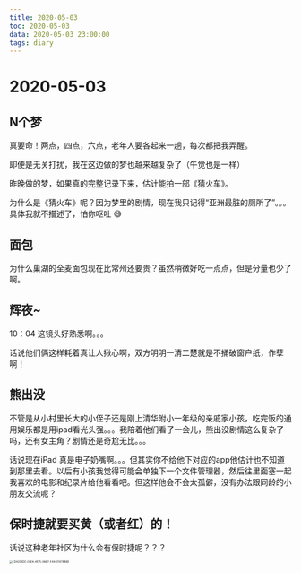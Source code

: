 ```yaml
---
title: 2020-05-03
toc: 2020-05-03
data: 2020-05-03 23:00:00
tags: diary
---
```



# 2020-05-03

## N个梦

真要命！两点，四点，六点，老年人要各起来一趟，每次都把我弄醒。

即便是无关打扰，我在这边做的梦也越来越复杂了（午觉也是一样）

昨晚做的梦，如果真的完整记录下来，估计能拍一部《猜火车》。

为什么是《猜火车》呢？因为梦里的剧情，现在我只记得“亚洲最脏的厕所了”。。。具体我就不描述了，怕你呕吐 😅

## 面包

为什么巢湖的全麦面包现在比常州还要贵？虽然稍微好吃一点点，但是分量也少了啊。

## 辉夜~

10：04 这镜头好熟悉啊。。。

话说他们俩这样耗着真让人揪心啊，双方明明一清二楚就是不捅破窗户纸，作孽啊！

## 熊出没

不管是从小村里长大的小侄子还是刚上清华附小一年级的亲戚家小孩，吃完饭的通用娱乐都是用ipad看光头强。。。我陪着他们看了一会儿，熊出没剧情这么复杂了吗，还有女主角？剧情还是奇尬无比。。。

话说现在iPad 真是电子奶嘴啊。。。但其实你不给他下对应的app他估计也不知道到那里去看。以后有小孩我觉得可能会单独下一个文件管理器，然后往里面塞一起我喜欢的电影和纪录片给他看看吧。但这样他会不会太孤僻，没有办法跟同龄的小朋友交流呢？

## 保时捷就要买黄（或者红）的！

话说这种老年社区为什么会有保时捷呢？？？

<img src="https://tva1.sinaimg.cn/large/007S8ZIlly1gefkn12twlj30u013gu0z.jpg" alt="CD4206DC-FAEA-4E75-9AB7-F44401478B6B" style="zoom:33%;" />

